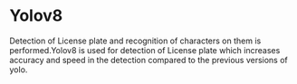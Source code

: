 # Yolov8
Detection of License plate and recognition of characters on them is performed.Yolov8 is used for detection of License plate which increases accuracy  and speed in the detection compared to the previous versions of yolo.
